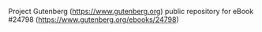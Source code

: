 Project Gutenberg (https://www.gutenberg.org) public repository for eBook #24798 (https://www.gutenberg.org/ebooks/24798)
